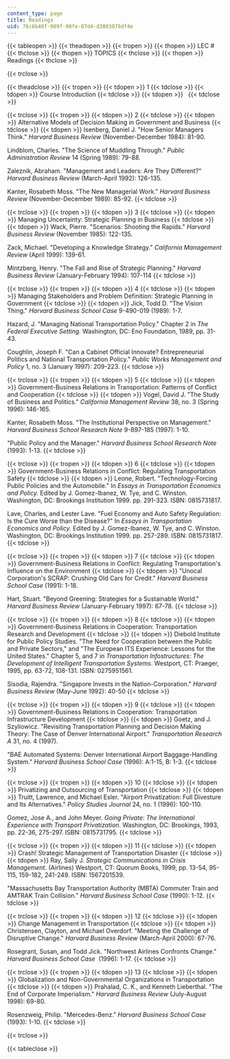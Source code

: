 ```yaml
---
content_type: page
title: Readings
uid: 76c6b48f-989f-90fe-87d4-d3803876df4e
---
```


{{< tableopen >}}
{{< theadopen >}}
{{< tropen >}}
{{< thopen >}}
LEC #
{{< thclose >}}
{{< thopen >}}
TOPICS
{{< thclose >}}
{{< thopen >}}
Readings
{{< thclose >}}

{{< trclose >}}

{{< theadclose >}}
{{< tropen >}}
{{< tdopen >}}
1
{{< tdclose >}}
{{< tdopen >}}
Course Introduction
{{< tdclose >}}
{{< tdopen >}}
 
{{< tdclose >}}

{{< trclose >}}
{{< tropen >}}
{{< tdopen >}}
2
{{< tdclose >}}
{{< tdopen >}}
Alternative Models of Decision Making in Government and Business
{{< tdclose >}}
{{< tdopen >}}
Isenberg, Daniel J. "How Senior Managers Think." _Harvard Business Review_ (November-December 1984): 81-90.  
  
Lindblom, Charles. "The Science of Muddling Through." _Public Administration Review_ 14 (Spring 1989): 79-88.  
  
Zaleznik, Abraham. "Management and Leaders: Are They Different?" _Harvard Business Review_ (March-April 1992): 126-135.  
  
Kanter, Rosabeth Moss. "The New Managerial Work." _Harvard Business Review_ (November-December 1989): 85-92.
{{< tdclose >}}

{{< trclose >}}
{{< tropen >}}
{{< tdopen >}}
3
{{< tdclose >}}
{{< tdopen >}}
Managing Uncertainty: Strategic Planning in Business
{{< tdclose >}}
{{< tdopen >}}
Wack, Pierre. "Scenarios: Shooting the Rapids." _Harvard Business Review_ (November 1985): 122-135.  
  
Zack, Michael. "Developing a Knowledge Strategy." _California Management Review_ (April 1999): 139-61.  
  
Mintzberg, Henry. "The Fall and Rise of Strategic Planning." _Harvard Business Review_ (January-February 1994): 107-114
{{< tdclose >}}

{{< trclose >}}
{{< tropen >}}
{{< tdopen >}}
4
{{< tdclose >}}
{{< tdopen >}}
Managing Stakeholders and Problem Definition: Strategic Planning in Government
{{< tdclose >}}
{{< tdopen >}}
Jick, Todd D. "The Vision Thing." _Harvard Business School Case_ 9-490-019 (1989): 1-7.  
  
Hazard, J. "Managing National Transportation Policy." Chapter 2 in _The Federal Executive Setting._ Washington, DC: Eno Foundation, 1989, pp. 31-43.  
  
Coughlin, Joseph F. "Can a Cabinet Official Innovate? Entrepreneurial Politics and National Transportation Policy." _Public Works Management and Policy_ 1, no. 3 (January 1997): 209-223.
{{< tdclose >}}

{{< trclose >}}
{{< tropen >}}
{{< tdopen >}}
5
{{< tdclose >}}
{{< tdopen >}}
Government-Business Relations in Transportation: Patterns of Conflict and Cooperation
{{< tdclose >}}
{{< tdopen >}}
Vogel, David J. "The Study of Business and Politics." _California Management Review_ 38, no. 3 (Spring 1996): 146-165.  
  
Kanter, Rosabeth Moss. "The Institutional Perspective on Management." _Harvard Business School Research Note_ 9-897-185 (1997): 1-10.  
  
"Public Policy and the Manager." _Harvard Business School Research Note_ (1993): 1-13.
{{< tdclose >}}

{{< trclose >}}
{{< tropen >}}
{{< tdopen >}}
6
{{< tdclose >}}
{{< tdopen >}}
Government-Business Relations in Conflict: Regulating Transportation Safety
{{< tdclose >}}
{{< tdopen >}}
Leone, Robert. "Technology-Forcing Public Policies and the Automobile." In _Essays in Transportation Economics and Policy._ Edited by J. Gomez-Ibanez, W. Tye, and C. Winston. Washington, DC: Brookings Institution 1999. pp. 291-323. ISBN: 0815731817.  
  
Lave, Charles, and Lester Lave. "Fuel Economy and Auto Safety Regulation: Is the Cure Worse than the Disease?" In _Essays in Transportation Economics and Policy._ Edited by J. Gomez-Ibanez, W. Tye, and C. Winston. Washington, DC: Brookings Institution 1999. pp. 257-289. ISBN: 0815731817.
{{< tdclose >}}

{{< trclose >}}
{{< tropen >}}
{{< tdopen >}}
7
{{< tdclose >}}
{{< tdopen >}}
Government-Business Relations in Conflict: Regulating Transportation's Influence on the Environment
{{< tdclose >}}
{{< tdopen >}}
"Unocal Corporation's SCRAP: Crushing Old Cars for Credit." _Harvard Business School Case_ (1991): 1-18.  
  
Hart, Stuart. "Beyond Greening: Strategies for a Sustainable World." _Harvard Business Review_ (January-February 1997): 67-78.
{{< tdclose >}}

{{< trclose >}}
{{< tropen >}}
{{< tdopen >}}
8
{{< tdclose >}}
{{< tdopen >}}
Government-Business Relations in Cooperation: Transportation Research and Development
{{< tdclose >}}
{{< tdopen >}}
Diebold Institute for Public Policy Studies. "The Need for Cooperation between the Public and Private Sectors," and "The European ITS Experience: Lessons for the United States." Chapter 5, and 7 in _Transportation Infostructures: The Development of Intelligent Transportation Systems_. Westport, CT: Praeger, 1995, pp. 63-72, 108-131. ISBN: 0275951561.  
  
Sisodia, Rajendra. "Singapore Invests in the Nation-Corporation." _Harvard Business Review_ (May-June 1992): 40-50
{{< tdclose >}}

{{< trclose >}}
{{< tropen >}}
{{< tdopen >}}
9
{{< tdclose >}}
{{< tdopen >}}
Government-Business Relations in Cooperation: Transportation Infrastructure Development
{{< tdclose >}}
{{< tdopen >}}
Goetz, and J. Szyliowicz. "Revisiting Transportation Planning and Decision Making Theory: The Case of Denver International Airport." _Transportation Research A_ 31, no. 4 (1997).  
  
"BAE Automated Systems: Denver International Airport Baggage-Handling System." _Harvard Business School Case_ (1996): A:1-15, B: 1-3.
{{< tdclose >}}

{{< trclose >}}
{{< tropen >}}
{{< tdopen >}}
10
{{< tdclose >}}
{{< tdopen >}}
Privatizing and Outsourcing of Transportation
{{< tdclose >}}
{{< tdopen >}}
Truitt, Lawrence, and Michael Esler. "Airport Privatization: Full Divesture and Its Alternatives." _Policy Studies Journal_ 24, no. 1 (1996): 100-110.  
  
Gomez, Jose A., and John Meyer. _Going Private: The International Experience with Transport Privatization_. Washington, DC: Brookings, 1993, pp. 22-36, 275-297. ISBN: 0815731795.
{{< tdclose >}}

{{< trclose >}}
{{< tropen >}}
{{< tdopen >}}
11
{{< tdclose >}}
{{< tdopen >}}
Crash! Strategic Management of Transportation Disaster
{{< tdclose >}}
{{< tdopen >}}
Ray, Sally J. _Strategic Communications in Crisis Management_. (Airlines) Westport, CT: Quorum Books, 1999, pp. 13-54, 95-115, 159-182, 241-249. ISBN: 1567201539.  
  
"Massachusetts Bay Transportation Authority (MBTA) Commuter Train and AMTRAK Train Collision." _Harvard Business School_ _Case_ (1990): 1-12.
{{< tdclose >}}

{{< trclose >}}
{{< tropen >}}
{{< tdopen >}}
12
{{< tdclose >}}
{{< tdopen >}}
Change Management in Transportation
{{< tdclose >}}
{{< tdopen >}}
Christensen, Clayton, and Michael Overdorf. "Meeting the Challenge of Disruptive Change." _Harvard Business Review_ (March-April 2000): 67-76.  
  
Rosegrant, Susan, and Todd Jick. "Northwest Airlines Confronts Change." _Harvard Business School Case_  (1996): 1-17.
{{< tdclose >}}

{{< trclose >}}
{{< tropen >}}
{{< tdopen >}}
13
{{< tdclose >}}
{{< tdopen >}}
Globalization and Non-Governmental Organizations in Transportation
{{< tdclose >}}
{{< tdopen >}}
Prahalad, C. K., and Kenneth Lieberthal. "The End of Corporate Imperialism." _Harvard Business Review_ (July-August 1998): 69-80.  
  
Rosenzweig, Philip. "Mercedes-Benz." _Harvard Business School Case_ (1993): 1-10.
{{< tdclose >}}

{{< trclose >}}

{{< tableclose >}}